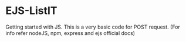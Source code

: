 # EJS-ListIT
Getting started with JS. This is a very basic code for POST request.
(For info refer nodeJS, npm, express and ejs official docs)
